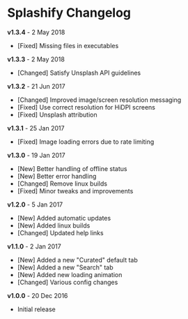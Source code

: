 # Splashify Changelog

**v1.3.4** - 2 May 2018
* [Fixed] Missing files in executables

**v1.3.3** - 2 May 2018
* [Changed] Satisfy Unsplash API guidelines

**v1.3.2** - 21 Jun 2017
* [Changed] Improved image/screen resolution messaging
* [Fixed] Use correct resolution for HiDPI screens
* [Fixed] Unsplash attribution

**v1.3.1** - 25 Jan 2017
* [Fixed] Image loading errors due to rate limiting

**v1.3.0** - 19 Jan 2017
* [New] Better handling of offline status
* [New] Better error handling
* [Changed] Remove linux builds
* [Fixed] Minor tweaks and improvements

**v1.2.0** - 5 Jan 2017
* [New] Added automatic updates
* [New] Added linux builds
* [Changed] Updated help links

**v1.1.0** - 2 Jan 2017
* [New] Added a new "Curated" default tab
* [New] Added a new "Search" tab
* [New] Added new loading animation
* [Changed] Various config changes

**v1.0.0** - 20 Dec 2016
* Initial release
